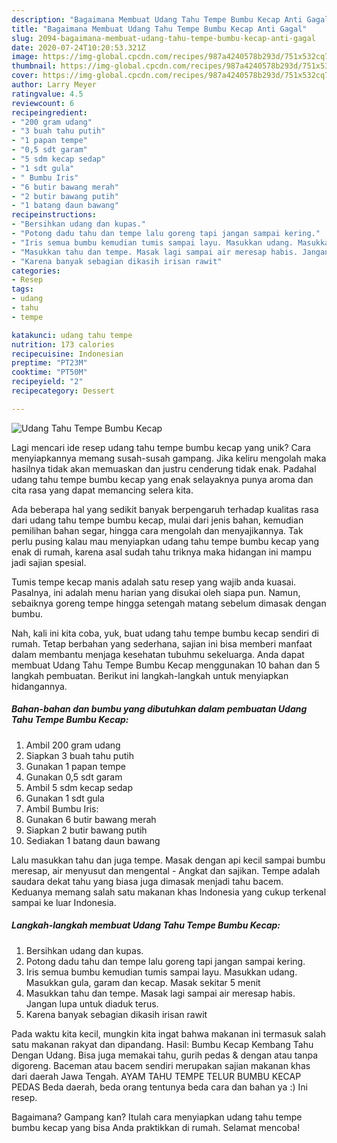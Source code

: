 ```yaml
---
description: "Bagaimana Membuat Udang Tahu Tempe Bumbu Kecap Anti Gagal"
title: "Bagaimana Membuat Udang Tahu Tempe Bumbu Kecap Anti Gagal"
slug: 2094-bagaimana-membuat-udang-tahu-tempe-bumbu-kecap-anti-gagal
date: 2020-07-24T10:20:53.321Z
image: https://img-global.cpcdn.com/recipes/987a4240578b293d/751x532cq70/udang-tahu-tempe-bumbu-kecap-foto-resep-utama.jpg
thumbnail: https://img-global.cpcdn.com/recipes/987a4240578b293d/751x532cq70/udang-tahu-tempe-bumbu-kecap-foto-resep-utama.jpg
cover: https://img-global.cpcdn.com/recipes/987a4240578b293d/751x532cq70/udang-tahu-tempe-bumbu-kecap-foto-resep-utama.jpg
author: Larry Meyer
ratingvalue: 4.5
reviewcount: 6
recipeingredient:
- "200 gram udang"
- "3 buah tahu putih"
- "1 papan tempe"
- "0,5 sdt garam"
- "5 sdm kecap sedap"
- "1 sdt gula"
- " Bumbu Iris"
- "6 butir bawang merah"
- "2 butir bawang putih"
- "1 batang daun bawang"
recipeinstructions:
- "Bersihkan udang dan kupas."
- "Potong dadu tahu dan tempe lalu goreng tapi jangan sampai kering."
- "Iris semua bumbu kemudian tumis sampai layu. Masukkan udang. Masukkan gula, garam dan kecap. Masak sekitar 5 menit"
- "Masukkan tahu dan tempe. Masak lagi sampai air meresap habis. Jangan lupa untuk diaduk terus."
- "Karena banyak sebagian dikasih irisan rawit"
categories:
- Resep
tags:
- udang
- tahu
- tempe

katakunci: udang tahu tempe 
nutrition: 173 calories
recipecuisine: Indonesian
preptime: "PT23M"
cooktime: "PT50M"
recipeyield: "2"
recipecategory: Dessert

---
```



![Udang Tahu Tempe Bumbu Kecap](https://img-global.cpcdn.com/recipes/987a4240578b293d/751x532cq70/udang-tahu-tempe-bumbu-kecap-foto-resep-utama.jpg)

Lagi mencari ide resep udang tahu tempe bumbu kecap yang unik? Cara menyiapkannya memang susah-susah gampang. Jika keliru mengolah maka hasilnya tidak akan memuaskan dan justru cenderung tidak enak. Padahal udang tahu tempe bumbu kecap yang enak selayaknya punya aroma dan cita rasa yang dapat memancing selera kita.

Ada beberapa hal yang sedikit banyak berpengaruh terhadap kualitas rasa dari udang tahu tempe bumbu kecap, mulai dari jenis bahan, kemudian pemilihan bahan segar, hingga cara mengolah dan menyajikannya. Tak perlu pusing kalau mau menyiapkan udang tahu tempe bumbu kecap yang enak di rumah, karena asal sudah tahu triknya maka hidangan ini mampu jadi sajian spesial.

Tumis tempe kecap manis adalah satu resep yang wajib anda kuasai. Pasalnya, ini adalah menu harian yang disukai oleh siapa pun. Namun, sebaiknya goreng tempe hingga setengah matang sebelum dimasak dengan bumbu.


Nah, kali ini kita coba, yuk, buat udang tahu tempe bumbu kecap sendiri di rumah. Tetap berbahan yang sederhana, sajian ini bisa memberi manfaat dalam membantu menjaga kesehatan tubuhmu sekeluarga. Anda dapat membuat Udang Tahu Tempe Bumbu Kecap menggunakan 10 bahan dan 5 langkah pembuatan. Berikut ini langkah-langkah untuk menyiapkan hidangannya.

<!--inarticleads1-->

##### Bahan-bahan dan bumbu yang dibutuhkan dalam pembuatan Udang Tahu Tempe Bumbu Kecap:

1. Ambil 200 gram udang
1. Siapkan 3 buah tahu putih
1. Gunakan 1 papan tempe
1. Gunakan 0,5 sdt garam
1. Ambil 5 sdm kecap sedap
1. Gunakan 1 sdt gula
1. Ambil  Bumbu Iris:
1. Gunakan 6 butir bawang merah
1. Siapkan 2 butir bawang putih
1. Sediakan 1 batang daun bawang


Lalu masukkan tahu dan juga tempe. Masak dengan api kecil sampai bumbu meresap, air menyusut dan mengental - Angkat dan sajikan. Tempe adalah saudara dekat tahu yang biasa juga dimasak menjadi tahu bacem. Keduanya memang salah satu makanan khas Indonesia yang cukup terkenal sampai ke luar Indonesia. 

<!--inarticleads2-->

##### Langkah-langkah membuat Udang Tahu Tempe Bumbu Kecap:

1. Bersihkan udang dan kupas.
1. Potong dadu tahu dan tempe lalu goreng tapi jangan sampai kering.
1. Iris semua bumbu kemudian tumis sampai layu. Masukkan udang. Masukkan gula, garam dan kecap. Masak sekitar 5 menit
1. Masukkan tahu dan tempe. Masak lagi sampai air meresap habis. Jangan lupa untuk diaduk terus.
1. Karena banyak sebagian dikasih irisan rawit


Pada waktu kita kecil, mungkin kita ingat bahwa makanan ini termasuk salah satu makanan rakyat dan dipandang. Hasil: Bumbu Kecap Kembang Tahu Dengan Udang. Bisa juga memakai tahu, gurih pedas &amp; dengan atau tanpa digoreng. Baceman atau bacem sendiri merupakan sajian makanan khas dari daerah Jawa Tengah. AYAM TAHU TEMPE TELUR BUMBU KECAP PEDAS Beda daerah, beda orang tentunya beda cara dan bahan ya :) Ini resep. 

Bagaimana? Gampang kan? Itulah cara menyiapkan udang tahu tempe bumbu kecap yang bisa Anda praktikkan di rumah. Selamat mencoba!
